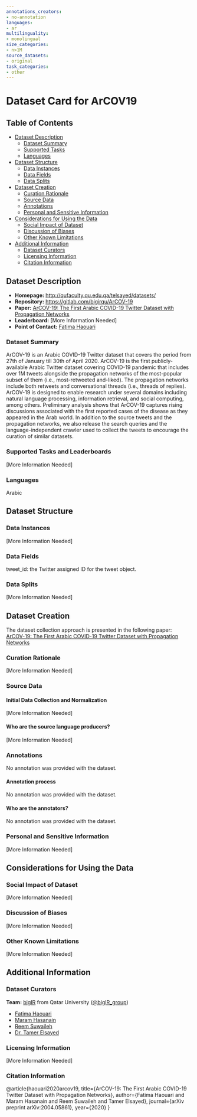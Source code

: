 ```yaml
---
annotations_creators:
- no-annotation
languages:
- ar
multilinguality:
- monolingual
size_categories:
- n>1M
source_datasets:
- original
task_categories:
- other
---
```


# Dataset Card for ArCOV19

## Table of Contents
- [Dataset Description](#dataset-description)
  - [Dataset Summary](#dataset-summary)
  - [Supported Tasks](#supported-tasks-and-leaderboards)
  - [Languages](#languages)
- [Dataset Structure](#dataset-structure)
  - [Data Instances](#data-instances)
  - [Data Fields](#data-instances)
  - [Data Splits](#data-instances)
- [Dataset Creation](#dataset-creation)
  - [Curation Rationale](#curation-rationale)
  - [Source Data](#source-data)
  - [Annotations](#annotations)
  - [Personal and Sensitive Information](#personal-and-sensitive-information)
- [Considerations for Using the Data](#considerations-for-using-the-data)
  - [Social Impact of Dataset](#social-impact-of-dataset)
  - [Discussion of Biases](#discussion-of-biases)
  - [Other Known Limitations](#other-known-limitations)
- [Additional Information](#additional-information)
  - [Dataset Curators](#dataset-curators)
  - [Licensing Information](#licensing-information)
  - [Citation Information](#citation-information)

## Dataset Description

- **Homepage:**  http://qufaculty.qu.edu.qa/telsayed/datasets/
- **Repository:** https://gitlab.com/bigirqu/ArCOV-19
- **Paper:** [ArCOV-19: The First Arabic COVID-19 Twitter Dataset with Propagation Networks](https://arxiv.org/abs/2004.05861)
- **Leaderboard:** [More Information Needed]
- **Point of Contact:** [Fatima Haouari](mailto:200159617@qu.edu.qa)

### Dataset Summary

ArCOV-19 is an Arabic COVID-19 Twitter dataset that covers the period from 27th of January till 30th of April 2020. ArCOV-19 is the first publicly-available Arabic Twitter dataset covering COVID-19 pandemic that includes over 1M tweets alongside the propagation networks of the most-popular subset of them (i.e., most-retweeted and-liked). The propagation networks include both retweets and conversational threads (i.e., threads of replies). ArCOV-19 is designed to enable research under several domains including natural language processing, information retrieval, and social computing, among others. Preliminary analysis shows that ArCOV-19 captures rising discussions associated with the first reported cases of the disease as they appeared in the Arab world. In addition to the source tweets and the propagation networks, we also release the search queries and the language-independent crawler used to collect the tweets to encourage the curation of similar datasets.

### Supported Tasks and Leaderboards

[More Information Needed]

### Languages

Arabic

## Dataset Structure

### Data Instances

[More Information Needed]

### Data Fields

tweet_id: the Twitter assigned ID for the tweet object.

### Data Splits

[More Information Needed]

## Dataset Creation

The dataset collection approach is presented in the following paper: [ArCOV-19: The First Arabic COVID-19 Twitter Dataset with Propagation Networks](https://arxiv.org/abs/2004.05861)
### Curation Rationale

[More Information Needed]

### Source Data


#### Initial Data Collection and Normalization

[More Information Needed]

#### Who are the source language producers?

[More Information Needed]

### Annotations
No annotation was provided with the dataset.

#### Annotation process

No annotation was provided with the dataset.

#### Who are the annotators?

No annotation was provided with the dataset.

### Personal and Sensitive Information

[More Information Needed]

## Considerations for Using the Data

### Social Impact of Dataset

[More Information Needed]

### Discussion of Biases

[More Information Needed]

### Other Known Limitations

[More Information Needed]

## Additional Information

### Dataset Curators

**Team:** [bigIR](https://sites.google.com/view/bigir) from Qatar University ([@bigIR_group](https://twitter.com/bigIR_group))

- [Fatima Haouari](mailto:200159617@qu.edu.qa)
- [Maram Hasanain](mailto:maram.hasanain@qu.edu.qa)
- [Reem Suwaileh](mailto:rs081123@qu.edu.qa)
- [Dr. Tamer Elsayed](mailto:telsayed@qu.edu.qa)

### Licensing Information

[More Information Needed]

### Citation Information

@article{haouari2020arcov19,
  title={ArCOV-19: The First Arabic COVID-19 Twitter Dataset with Propagation Networks},
  author={Fatima Haouari and Maram Hasanain and Reem Suwaileh and Tamer Elsayed},
  journal={arXiv preprint arXiv:2004.05861},
  year={2020}
}
